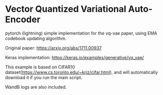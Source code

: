 # Vector Quantized Variational Auto-Encoder

pytorch (lightning) simple implementation for the vq-vae paper, using EMA codebook updating algorithm.

Original paper: https://arxiv.org/abs/1711.00937

Keras implementation: https://keras.io/examples/generative/vq_vae/

This example is based on CIFAR10 dataset(https://www.cs.toronto.edu/~kriz/cifar.html), and will automatically download it if you run the main script.

WandB logs are also included. 
